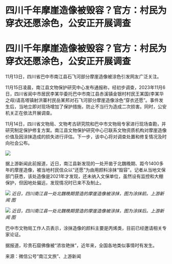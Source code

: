 # 四川千年摩崖造像被毁容？官方：村民为穿衣还愿涂色，公安正开展调查

# 四川千年摩崖造像被毁容？官方：村民为穿衣还愿涂色，公安正开展调查

11月13日，四川省巴中市南江县石飞河部分摩崖造像被涂色引发网友广泛关注。

11月15日凌晨，南江县文物保护研究中心发布通报称，经初步调查，2023年11月6日，四川省阆中市居民李某华委托巴中市南江县赤溪镇金银村村民王某国(李某华之母)请高塔镇射洪寨村民岳某邦对石飞河部分摩崖造像涂色“穿衣还愿”。事件发生后，当地立即对现场增加了保护措施，防止不当行为造成二次损害。同时，公安机关正在依法开展调查。

11月14日，四川省文物局、文物考古研究院和巴中市文物局专家进行现场查勘，并研究制定保护修复方案。南江县文物保护研究中心已联系文物资质机构对摩崖造像价值及因涂抹造成的损失进行评估。下一步，该中心将对调查处置和修复情况及时向社会公布。

![](https://inews.gtimg.com/om_bt/O-mWfXmjThnXthcFmjDoMmosuDeEFOXBRXbgjTcT_Vc3IAA/1000)

据上游新闻此前报道，近日，南江县新发现的一处开凿于北魏晚期、距今1400多年的摩崖造像，被当地村民信众以“还愿”为由用颜料涂抹“毁容”。记者从当地文保部门获悉，该处造像是2021年才发现，还未纳入文保单位，虽然设有监控和大棚保护，但因地处偏远，发现情况时已来不及制止。

![](https://inews.gtimg.com/om_bt/OoLH4QaWlLWQYCjaMPIHbDyd9liMAdOUUucWakUS3plPYAA/1000)
_近日，四川南江县一处北魏晚期营造的摩崖造像被涂抹，图为涂抹前。上游新闻 图_

![](https://inews.gtimg.com/om_bt/Oy6zIiQAqBN_TNt5tTp6xdnunszkZS0qluqboRLozaRg4AA/1000)
_近日，四川南江县一处北魏晚期营造的摩崖造像被涂抹，图为涂抹后。上游新闻 图_

巴中市文物局工作人员表示，涂抹造像的颜料主要是丙烯类，目前已经邀请相关专家论证。

据报道，珍贵石窟佛像被“浓妆艳抹”，近年来，全国各地类似事情时有发生。

来源：微信公号“南江文旅”、上游新闻

